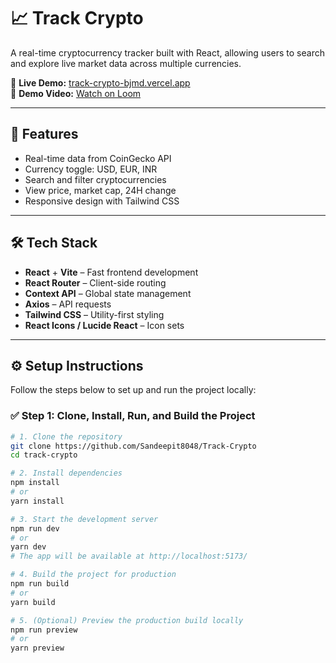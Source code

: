 # 📈 Track Crypto

A real-time cryptocurrency tracker built with React, allowing users to search and explore live market data across multiple currencies.

🔗 **Live Demo:** [track-crypto-bjmd.vercel.app](https://track-crypto-bjmd.vercel.app/)  
🎥 **Demo Video:** [Watch on Loom](https://www.loom.com/share/12f393bad859424db966640bf1ff1bca?sid=a72f21f3-7488-44b0-9b4f-9c18654dbbcb)

---

## 🚀 Features

- Real-time data from CoinGecko API
- Currency toggle: USD, EUR, INR
- Search and filter cryptocurrencies
- View price, market cap, 24H change
- Responsive design with Tailwind CSS

---

## 🛠 Tech Stack

- **React** + **Vite** – Fast frontend development
- **React Router** – Client-side routing
- **Context API** – Global state management
- **Axios** – API requests
- **Tailwind CSS** – Utility-first styling
- **React Icons / Lucide React** – Icon sets

---

## ⚙️ Setup Instructions

Follow the steps below to set up and run the project locally:

### ✅ Step 1: Clone, Install, Run, and Build the Project

```bash
# 1. Clone the repository
git clone https://github.com/Sandeepit8048/Track-Crypto
cd track-crypto

# 2. Install dependencies
npm install
# or
yarn install

# 3. Start the development server
npm run dev
# or
yarn dev
# The app will be available at http://localhost:5173/

# 4. Build the project for production
npm run build
# or
yarn build

# 5. (Optional) Preview the production build locally
npm run preview
# or
yarn preview



